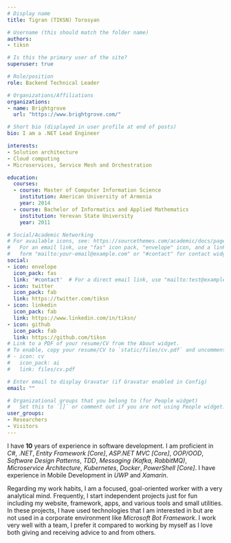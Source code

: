 ```yaml
---
# Display name
title: Tigran (TIKSN) Torosyan

# Username (this should match the folder name)
authors:
- tiksn

# Is this the primary user of the site?
superuser: true

# Role/position
role: Backend Technical Leader

# Organizations/Affiliations
organizations:
- name: Brightgrove
  url: "https://www.brightgrove.com/"

# Short bio (displayed in user profile at end of posts)
bio: I am a .NET Lead Engineer

interests:
- Solution architecture
- Cloud computing
- Microservices, Service Mesh and Orchestration

education:
  courses:
  - course: Master of Computer Information Science
    institution: American University of Armenia
    year: 2014
  - course: Bachelor of Informatics and Applied Mathematics
    institution: Yerevan State University
    year: 2011

# Social/Academic Networking
# For available icons, see: https://sourcethemes.com/academic/docs/page-builder/#icons
#   For an email link, use "fas" icon pack, "envelope" icon, and a link in the
#   form "mailto:your-email@example.com" or "#contact" for contact widget.
social:
- icon: envelope
  icon_pack: fas
  link: '#contact'  # For a direct email link, use "mailto:test@example.org".
- icon: twitter
  icon_pack: fab
  link: https://twitter.com/tiksn
- icon: linkedin
  icon_pack: fab
  link: https://www.linkedin.com/in/tiksn/
- icon: github
  icon_pack: fab
  link: https://github.com/tiksn
# Link to a PDF of your resume/CV from the About widget.
# To enable, copy your resume/CV to `static/files/cv.pdf` and uncomment the lines below.
# - icon: cv
#   icon_pack: ai
#   link: files/cv.pdf

# Enter email to display Gravatar (if Gravatar enabled in Config)
email: ""

# Organizational groups that you belong to (for People widget)
#   Set this to `[]` or comment out if you are not using People widget.
user_groups:
- Researchers
- Visitors
---
```


I have **10** years of experience in software development. I am proficient in *C#*, *.NET*, *Entity Framework \[Core\]*, *ASP.NET MVC \[Core\]*, *OOP/OOD*, *Software Design Patterns*, *TDD*, *Messaging (Kafka, RabbitMQ)*, *Microservice Architecture*, *Kubernetes*, *Docker*, *PowerShell \[Core\]*. I have experience in Mobile Development in *UWP* and *Xamarin*.

Regarding my work habits, I am a focused, goal-oriented worker with a very analytical mind. Frequently, I start independent projects just for fun including my website, framework, apps, and various tools and small utilities. In these projects, I have used technologies that I am interested in but are not used in a corporate environment like *Microsoft Bot Framework*. I work very well with a team, I prefer it compared to working by myself as I love both giving and receiving advice to and from others.
